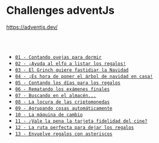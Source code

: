 # Challenges adventJs 

<a href="https://adventjs.dev/" target="_blank">
    https://adventjs.dev/
</a>

<br><br>

- [`01 - Contando ovejas para dormir`](docs/contandoOvejas.md)
- [`02 - ¡Ayuda al elfo a listar los regalos!`](docs/ayudaAlElfo.md)
- [`03 - El Grinch quiere fastidiar la Navidad`](docs/arreglarElLio.md)
- [`04 - ¡Es hora de poner el árbol de navidad en casa!`](docs/ponerLaNavidad.md)
- [`05 - Contando los días para los regalos`](docs/contarDiasRestantes.md)
- [`06 - Rematando los exámenes finales`](docs/rematandoLosExamenes.md)
- [`07 - Buscando en el almacén...`](docs/buscandoEnElAlmacen.md)
- [`08 - La locura de las criptomonedas`](docs/locuraCriptomonedas.md)
- [`09 - Agrupando cosas automáticamente`](docs/agrupandoAutomaticamente.md)
- [`10 - La máquina de cambio`](docs/maquinaDeCambio.md)
- [`11 - ¿Vale la pena la tarjeta fidelidad del cine?`](docs/tarjetaDeCine.md)
- [`12 - La ruta perfecta para dejar los regalos`](docs/rutaParaLosRegalos.md)
- [`13 - Envuelve regalos con asteriscos`](docs/envolverRegalos.md)